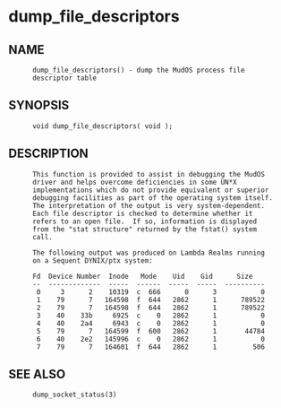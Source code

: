 # dump_file_descriptors
## NAME
          dump_file_descriptors() - dump the MudOS process file
          descriptor table

## SYNOPSIS
          void dump_file_descriptors( void );

## DESCRIPTION
          This function is provided to assist in debugging the MudOS
          driver and helps overcome deficiencies in some UN*X
          implementations which do not provide equivalent or superior
          debugging facilities as part of the operating system itself.
          The interpretation of the output is very system-dependent.
          Each file descriptor is checked to determine whether it
          refers to an open file.  If so, information is displayed
          from the "stat structure" returned by the fstat() system
          call.

          The following output was produced on Lambda Realms running
          on a Sequent DYNIX/ptx system:

          Fd  Device Number  Inode   Mode    Uid    Gid      Size
          --  -------------  -----  ------  -----  -----  ----------
           0     3      2    10319  c  666      0      3           0
           1    79      7   164598  f  644   2862      1      789522
           2    79      7   164598  f  644   2862      1      789522
           3    40    33b     6925  c    0   2862      1           0
           4    40    2a4     6943  c    0   2862      1           0
           5    79      7   164599  f  600   2862      1       44784
           6    40    2e2   145996  c    0   2862      1           0
           7    79      7   164601  f  644   2862      1         506

## SEE ALSO
          dump_socket_status(3)
